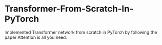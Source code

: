 # Transformer-From-Scratch-In-PyTorch
Implemented Transformer network from scratch in PyTorch by following the paper Attention is all you need.

